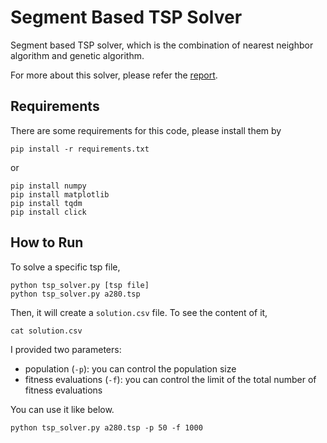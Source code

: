 # Segment Based TSP Solver
Segment based TSP solver, which is the combination of nearest neighbor algorithm and genetic algorithm.

For more about this solver, please refer the [report](./report.pdf).

## Requirements
There are some requirements for this code, please install them by
```
pip install -r requirements.txt
```
or
```
pip install numpy
pip install matplotlib
pip install tqdm
pip install click
```

## How to Run
To solve a specific tsp file,
```
python tsp_solver.py [tsp file]
python tsp_solver.py a280.tsp
```

Then, it will create a ```solution.csv``` file. To see the content of it,
```
cat solution.csv
```

I provided two parameters:
* population (```-p```): you can control the population size
* fitness evaluations (```-f```): you can control the limit of the total number of fitness evaluations

You can use it like below.
```
python tsp_solver.py a280.tsp -p 50 -f 1000
```
